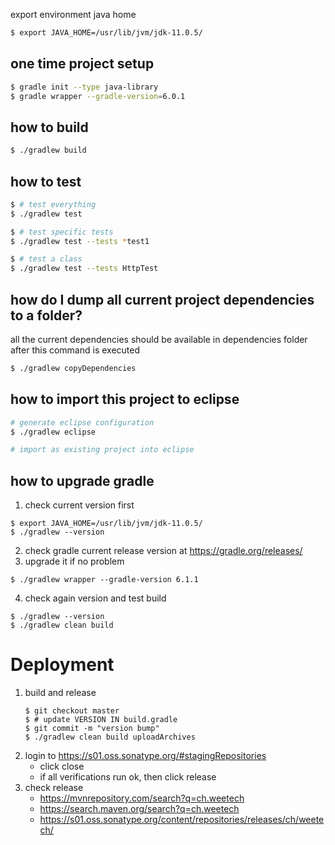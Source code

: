 export environment java home 
```sh
$ export JAVA_HOME=/usr/lib/jvm/jdk-11.0.5/
```

one time project setup
---------------------
```sh
$ gradle init --type java-library 
$ gradle wrapper --gradle-version=6.0.1 
```

how to build
-----------------
```sh
$ ./gradlew build
```

how to test
-----------------
```sh
$ # test everything
$ ./gradlew test

$ # test specific tests
$ ./gradlew test --tests *test1

$ # test a class
$ ./gradlew test --tests HttpTest
```



how do I dump all current project dependencies to a folder?
-----------------
all the current dependencies should be available in dependencies folder
after this command is executed
```sh
$ ./gradlew copyDependencies
```

how to import this project to eclipse
-----------------
```sh
# generate eclipse configuration
$ ./gradlew eclipse

# import as existing project into eclipse

```


how to upgrade gradle
-----------------
1. check current version first
```
$ export JAVA_HOME=/usr/lib/jvm/jdk-11.0.5/
$ ./gradlew --version
```
2. check gradle current release version at https://gradle.org/releases/
3. upgrade it if no problem
```
$ ./gradlew wrapper --gradle-version 6.1.1
```
4. check again version and test build
```
$ ./gradlew --version
$ ./gradlew clean build
```




# Deployment
1. build and release
   ```
   $ git checkout master
   $ # update VERSION IN build.gradle
   $ git commit -m "version bump"
   $ ./gradlew clean build uploadArchives
   ```
3. login to https://s01.oss.sonatype.org/#stagingRepositories
   * click close
   * if all verifications run ok,  then click release
4. check release
   * https://mvnrepository.com/search?q=ch.weetech
   * https://search.maven.org/search?q=ch.weetech
   * https://s01.oss.sonatype.org/content/repositories/releases/ch/weetech/
